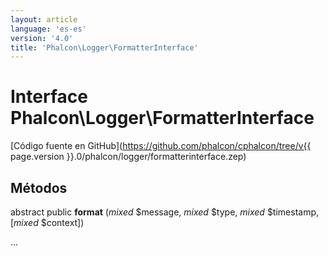 ```yaml
---
layout: article
language: 'es-es'
version: '4.0'
title: 'Phalcon\Logger\FormatterInterface'
---
```

# Interface **Phalcon\Logger\FormatterInterface**

[Código fuente en GitHub](https://github.com/phalcon/cphalcon/tree/v{{ page.version }}.0/phalcon/logger/formatterinterface.zep)

## Métodos

abstract public **format** (*mixed* $message, *mixed* $type, *mixed* $timestamp, [*mixed* $context])

...
